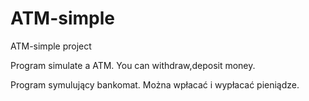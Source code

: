 # ATM-simple
ATM-simple project 


Program simulate a ATM. You can withdraw,deposit money.

Program symulujący bankomat. Można wpłacać i wypłacać pieniądze.
